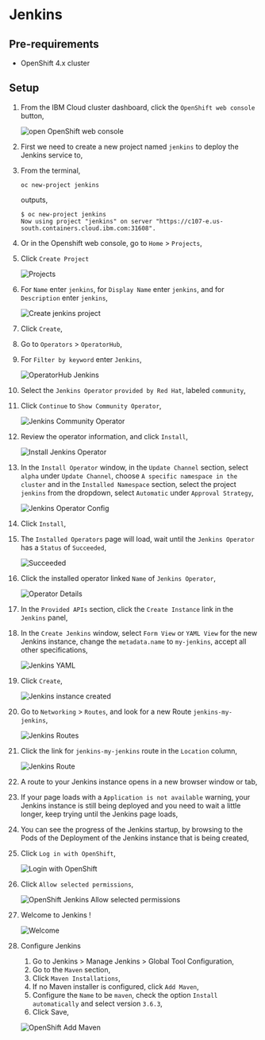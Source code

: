 # Jenkins

## Pre-requirements

* OpenShift 4.x cluster

## Setup

1. From the IBM Cloud cluster dashboard, click the `OpenShift web console` button,

    ![open OpenShift web console](images/jenkins/openshift-web-console-button.png)

1. First we need to create a new project named `jenkins` to deploy the Jenkins service to,

1. From the terminal,

    ```console
    oc new-project jenkins
    ```

    outputs,

    ```console
    $ oc new-project jenkins
    Now using project "jenkins" on server "https://c107-e.us-south.containers.cloud.ibm.com:31608".
    ```

1. Or in the Openshift web console, go to `Home` > `Projects`,
1. Click `Create Project`

    ![Projects](images/jenkins/projects.png)

1. For `Name` enter `jenkins`, for `Display Name` enter `jenkins`, and for `Description` enter `jenkins`,

    ![Create jenkins project](images/jenkins/jenkins-project.png)

1. Click `Create`,
1. Go to `Operators` > `OperatorHub`,
1. For `Filter by keyword` enter `Jenkins`,

    ![OperatorHub Jenkins](images/jenkins/operatorhub-jenkins.png)

1. Select the `Jenkins Operator` `provided by Red Hat`, labeled `community`,
1. Click `Continue` to `Show Community Operator`,

    ![Jenkins Community Operator](images/jenkins/show-community-operator.png)

1. Review the operator information, and click `Install`,

    ![Install Jenkins Operator](images/jenkins/install-jenkins-operator.png)

11. In the `Install Operator` window, in the `Update Channel` section, select `alpha` under `Update Channel`, choose `A specific namespace in the cluster` and in the `Installed Namespace` section, select the project `jenkins` from the dropdown, select `Automatic` under `Approval Strategy`,

    ![Jenkins Operator Config](images/jenkins/jenkins-operator-config.png)

1. Click `Install`,
1. The `Installed Operators` page will load, wait until the `Jenkins Operator` has a `Status` of `Succeeded`,

    ![Succeeded](images/jenkins/installed-operator-succeeded.png)

1. Click the installed operator linked `Name` of `Jenkins Operator`,

    ![Operator Details](images/jenkins/jenkins-operator-details.png)

1. In the `Provided APIs` section, click the `Create Instance` link in the `Jenkins` panel,
16. In the `Create Jenkins` window, select `Form View` or `YAML View` for the new Jenkins instance, change the `metadata.name` to `my-jenkins`, accept all other specifications,

    ![Jenkins YAML](images/jenkins/jenkins-yaml.png)

1. Click `Create`,

    ![Jenkins instance created](images/jenkins/jenkins-instance-created.png)

1. Go to `Networking` > `Routes`, and look for a new Route `jenkins-my-jenkins`,

    ![Jenkins Routes](images/jenkins/jenkins-route.png)

1. Click the link for `jenkins-my-jenkins` route in the `Location` column,

    ![Jenkins Route](images/jenkins/jenkins-route.png)

1. A route to your Jenkins instance opens in a new browser window or tab,
1. If your page loads with a `Application is not available` warning, your Jenkins instance is still being deployed and you need to wait a little longer, keep trying until the Jenkins page loads,
1. You can see the progress of the Jenkins startup, by browsing to the Pods of the Deployment of the Jenkins instance that is being created,
1. Click `Log in with OpenShift`,

    ![Login with OpenShift](images/jenkins/login-with-openshift.png)

1. Click `Allow selected permissions`,

    ![OpenShift Jenkins Allow selected permissions](images/jenkins/jenkins-login-set-permissions.png)

1. Welcome to Jenkins !

    ![Welcome](images/jenkins/welcome-to-jenkins.png)

1. Configure Jenkins
    1. Go to Jenkins > Manage Jenkins > Global Tool Configuration,
    1. Go to the `Maven` section,
    1. Click `Maven Installations`,
    1. If no Maven installer is configured, click `Add Maven`,
    1. Configure the `Name` to be `maven`, check the option `Install automatically` and select version `3.6.3`,
    1. Click Save,

    ![OpenShift Add Maven](images/jenkins/jenkins-add-maven.png)
